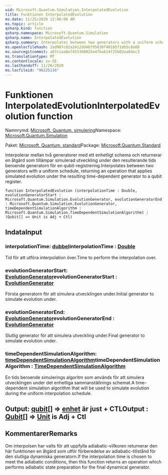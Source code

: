 ```yaml
---
uid: Microsoft.Quantum.Simulation.InterpolatedEvolution
title: Funktionen InterpolatedEvolution
ms.date: 11/25/2020 12:00:00 AM
ms.topic: article
qsharp.kind: function
qsharp.namespace: Microsoft.Quantum.Simulation
qsharp.name: InterpolatedEvolution
qsharp.summary: Interpolates between two generators with a uniform schedule, returning an operation that applies simulated evolution under the resulting time-dependent generator to a qubit register.
ms.openlocfilehash: 2ad907c02a2412dd4bf95630f401b5f1db5c8a08
ms.sourcegitcommit: a87c1aa8e7453360025e47ba614f25b02ea84ec3
ms.translationtype: MT
ms.contentlocale: sv-SE
ms.lasthandoff: 11/26/2020
ms.locfileid: "96225116"
---
```

# <a name="interpolatedevolution-function"></a><span data-ttu-id="55128-102">Funktionen InterpolatedEvolution</span><span class="sxs-lookup"><span data-stu-id="55128-102">InterpolatedEvolution function</span></span>

<span data-ttu-id="55128-103">Namnrymd: [Microsoft. Quantum. simulering](xref:Microsoft.Quantum.Simulation)</span><span class="sxs-lookup"><span data-stu-id="55128-103">Namespace: [Microsoft.Quantum.Simulation](xref:Microsoft.Quantum.Simulation)</span></span>

<span data-ttu-id="55128-104">Paket: [Microsoft. Quantum. standard](https://nuget.org/packages/Microsoft.Quantum.Standard)</span><span class="sxs-lookup"><span data-stu-id="55128-104">Package: [Microsoft.Quantum.Standard](https://nuget.org/packages/Microsoft.Quantum.Standard)</span></span>


<span data-ttu-id="55128-105">Interpolerar mellan två generatorer med ett enhetligt schema och returnerar en åtgärd som tillämpar simulerad utveckling under den resulterande tids beroende generatorn för en qubit-registrering.</span><span class="sxs-lookup"><span data-stu-id="55128-105">Interpolates between two generators with a uniform schedule, returning an operation that applies simulated evolution under the resulting time-dependent generator to a qubit register.</span></span>

```qsharp
function InterpolatedEvolution (interpolationTime : Double, evolutionGeneratorStart : Microsoft.Quantum.Simulation.EvolutionGenerator, evolutionGeneratorEnd : Microsoft.Quantum.Simulation.EvolutionGenerator, timeDependentSimulationAlgorithm : Microsoft.Quantum.Simulation.TimeDependentSimulationAlgorithm) : (Qubit[] => Unit is Adj + Ctl)
```


## <a name="input"></a><span data-ttu-id="55128-106">Indata</span><span class="sxs-lookup"><span data-stu-id="55128-106">Input</span></span>

### <a name="interpolationtime--double"></a><span data-ttu-id="55128-107">interpolationTime: [dubbel](xref:microsoft.quantum.lang-ref.double)</span><span class="sxs-lookup"><span data-stu-id="55128-107">interpolationTime : [Double](xref:microsoft.quantum.lang-ref.double)</span></span>

<span data-ttu-id="55128-108">Tid för att utföra interpolation över.</span><span class="sxs-lookup"><span data-stu-id="55128-108">Time to perform the interpolation over.</span></span>


### <a name="evolutiongeneratorstart--evolutiongenerator"></a><span data-ttu-id="55128-109">evolutionGeneratorStart: [EvolutionGenerator](xref:Microsoft.Quantum.Simulation.EvolutionGenerator)</span><span class="sxs-lookup"><span data-stu-id="55128-109">evolutionGeneratorStart : [EvolutionGenerator](xref:Microsoft.Quantum.Simulation.EvolutionGenerator)</span></span>

<span data-ttu-id="55128-110">Första generatorn för att simulera utvecklingen under.</span><span class="sxs-lookup"><span data-stu-id="55128-110">Initial generator to simulate evolution under.</span></span>


### <a name="evolutiongeneratorend--evolutiongenerator"></a><span data-ttu-id="55128-111">evolutionGeneratorEnd: [EvolutionGenerator](xref:Microsoft.Quantum.Simulation.EvolutionGenerator)</span><span class="sxs-lookup"><span data-stu-id="55128-111">evolutionGeneratorEnd : [EvolutionGenerator](xref:Microsoft.Quantum.Simulation.EvolutionGenerator)</span></span>

<span data-ttu-id="55128-112">Slutlig generator för att simulera utveckling under.</span><span class="sxs-lookup"><span data-stu-id="55128-112">Final generator to simulate evolution under.</span></span>


### <a name="timedependentsimulationalgorithm--timedependentsimulationalgorithm"></a><span data-ttu-id="55128-113">timeDependentSimulationAlgorithm: [timeDependentSimulationAlgorithm](xref:Microsoft.Quantum.Simulation.TimeDependentSimulationAlgorithm)</span><span class="sxs-lookup"><span data-stu-id="55128-113">timeDependentSimulationAlgorithm : [TimeDependentSimulationAlgorithm](xref:Microsoft.Quantum.Simulation.TimeDependentSimulationAlgorithm)</span></span>

<span data-ttu-id="55128-114">En tids beroende simulerings algoritm som används för att simulera utvecklingen under det enhetliga sammanställnings schemat.</span><span class="sxs-lookup"><span data-stu-id="55128-114">A time-dependent simulation algorithm that will be used to simulate evolution during the uniform interpolation schedule.</span></span>



## <a name="output--qubit--unit--is-adj--ctl"></a><span data-ttu-id="55128-115">Output: [qubit](xref:microsoft.quantum.lang-ref.qubit)[] => [enhet](xref:microsoft.quantum.lang-ref.unit)  är just + CTL</span><span class="sxs-lookup"><span data-stu-id="55128-115">Output : [Qubit](xref:microsoft.quantum.lang-ref.qubit)[] => [Unit](xref:microsoft.quantum.lang-ref.unit)  is Adj + Ctl</span></span>



## <a name="remarks"></a><span data-ttu-id="55128-116">Kommentarer</span><span class="sxs-lookup"><span data-stu-id="55128-116">Remarks</span></span>

<span data-ttu-id="55128-117">Om interpolsen har valts för att uppfylla adiabatic-villkoren returnerar den här funktionen en åtgärd som utför förberedelse av adiabatic-tillstånd för den slutliga dynamiska generatorn.</span><span class="sxs-lookup"><span data-stu-id="55128-117">If the interpolation time is chosen to meet the adiabatic conditions, then this function returns an operation which performs adiabatic state preparation for the final dynamical generator.</span></span>